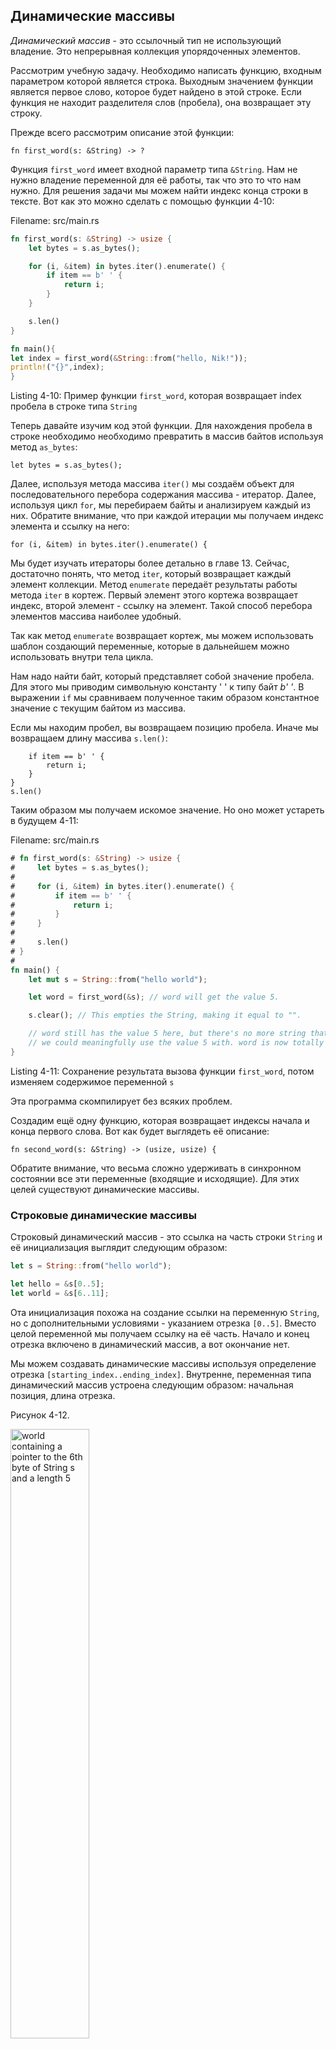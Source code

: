## Динамические массивы

*Динамический массив*  - это ссылочный тип не использующий владение.
Это непрерывная коллекция упорядоченных элементов.

Рассмотрим учебную задачу. Необходимо написать функцию, входным параметром которой
является строка. Выходным значением функции является первое слово, которое будет
найдено в этой строке. Если функция не находит разделителя слов (пробела), она
возвращает эту строку.

Прежде всего рассмотрим описание этой функции:

```rust,ignore
fn first_word(s: &String) -> ?
```

Функция `first_word` имеет входной параметр типа `&String`. Нам не нужно владение
переменной для её работы, так что это то что нам нужно. Для решения задачи мы можем
найти индекс конца строки в тексте. Вот как это можно сделать с помощью функции 4-10:

<span class="filename">Filename: src/main.rs</span>

```rust
fn first_word(s: &String) -> usize {
    let bytes = s.as_bytes();

    for (i, &item) in bytes.iter().enumerate() {
        if item == b' ' {
            return i;
        }
    }

    s.len()
}

fn main(){
let index = first_word(&String::from("hello, Nik!"));
println!("{}",index);
}
```

<span class="caption">Listing 4-10: Пример функции `first_word`, которая возвращает
index пробела в строке типа `String`</span>

Теперь давайте изучим код этой функции. Для нахождения пробела в строке необходимо
необходимо превратить в массив байтов используя метод `as_bytes`:

```rust,ignore
let bytes = s.as_bytes();
```

Далее, используя метода массива `iter()` мы создаём объект для последовательного
перебора содержания массива - итератор. Далее, используя цикл `for`, мы перебираем
байты и анализируем каждый из них. Обратите внимание, что при каждой итерации мы
получаем индекс элемента и ссылку на него:

```rust,ignore
for (i, &item) in bytes.iter().enumerate() {
```

Мы будет изучать итераторы более детально в главе 13. Сейчас, достаточно понять,
что метод `iter`, который возвращает каждый элемент коллекции. Метод `enumerate`
передаёт результаты работы метода `iter` в кортеж. Первый элемент этого кортежа
возвращает индекс, второй элемент - ссылку на элемент. Такой способ перебора элементов
массива наиболее удобный.

Так как метод `enumerate` возвращает кортеж, мы можем использовать шаблон создающий
переменные, которые в дальнейшем можно использовать внутри тела цикла.

Нам надо найти байт, который представляет собой значение пробела. Для этого мы
приводим символьную константу ' ' к типу байт *b' '*. В выражении `if` мы сравниваем
полученное таким образом константное значение с текущим байтом из массива.

Если мы находим пробел, вы возвращаем позицию пробела. Иначе мы возвращаем длину
массива `s.len()`:

```rust,ignore
    if item == b' ' {
        return i;
    }
}
s.len()
```

Таким образом мы получаем искомое значение. Но оно может устареть в будущем  4-11:

<span class="filename">Filename: src/main.rs</span>

```rust
# fn first_word(s: &String) -> usize {
#     let bytes = s.as_bytes();
#
#     for (i, &item) in bytes.iter().enumerate() {
#         if item == b' ' {
#             return i;
#         }
#     }
#
#     s.len()
# }
#
fn main() {
    let mut s = String::from("hello world");

    let word = first_word(&s); // word will get the value 5.

    s.clear(); // This empties the String, making it equal to "".

    // word still has the value 5 here, but there's no more string that
    // we could meaningfully use the value 5 with. word is now totally invalid!
}
```

<span class="caption">Listing 4-11: Сохранение результата вызова функции `first_word`,
потом изменяем содержимое переменной `s`</span>

Эта программа скомпилирует без всяких проблем.

Создадим ещё одну функцию, которая возвращает индексы начала и конца первого слова.
Вот как будет выглядеть её описание:

```rust,ignore
fn second_word(s: &String) -> (usize, usize) {
```

Обратите внимание, что весьма сложно удерживать в синхронном состоянии вcе эти переменные
(входящие и исходящие). Для этих целей существуют динамические массивы.

### Строковые динамические массивы

Строковый динамический массив - это ссылка на часть строки `String` и её инициализация
выглядит следующим образом:

```rust
let s = String::from("hello world");

let hello = &s[0..5];
let world = &s[6..11];
```

Ота инициализация похожа на создание ссылки на переменную `String`, но с дополнительными
условиями - указанием отрезка `[0..5]`. Вместо целой переменной мы получаем ссылку
на её часть. Начало и конец отрезка включено в динамический массив, а вот окончание
нет.

Мы можем создавать динамические массивы используя определение отрезка `[starting_index..ending_index]`.
Внутренне, переменная типа динамический массив устроена следующим образом:
начальная позиция, длина отрезка.

Рисунок 4-12.

<img alt="world containing a pointer to the 6th byte of String s and a length 5" src="img/trpl04-06.svg" class="center" style="width: 50%;" />

<span class="caption">Figure 4-12: Динамический массив ссылается на часть
`String`</span>

Синтаксис Rust позволяет упростить описание динамического массива, если он начинается
с 0-го индекса:

```rust
let s = String::from("hello");

let slice = &s[0..2];
let slice = &s[..2];
```

Таким же образом можно поступить с последним элементом, если это последний байт в
`String`:

```rust
let s = String::from("hello");

let len = s.len();

let slice = &s[3..len];
let slice = &s[3..];
```

Таким образом динамический массив целого массива можно описать так:

```rust
let s = String::from("hello");

let len = s.len();

let slice = &s[0..len];
let slice = &s[..];
```

Применим полученные знания и перепишем метод `first_word`. Для представления
динамического массива строк существует короткая запись `&str`:

<span class="filename">Filename: src/main.rs</span>

```rust
fn first_word(s: &String) -> &str {
    let bytes = s.as_bytes();

    for (i, &item) in bytes.iter().enumerate() {
        if item == b' ' {
            return &s[0..i];
        }
    }

    &s[..]
}
```

Теперь, вызвав метод `first_word`, мы получим один объект, которые включает в себя
всю необходимую информацию.

Аналогичным образом можно переписать и второй метод `second_word`:

```rust,ignore
fn second_word(s: &String) -> &str {
```

Благодаря использованию динамических массивом нельзя изменить данные строки, если
на неё ссылается динамический массив (т.к. это может привести к ошибке):

<span class="filename">Filename: src/main.rs</span>

```rust,ignore
fn main() {
    let mut s = String::from("hello world");

    let word = first_word(&s);

    s.clear(); // Error!
}
```

Ошибка компиляции:

```text
17:6 error: cannot borrow `s` as mutable because it is also borrowed as
            immutable [E0502]
    s.clear(); // Error!
    ^
15:29 note: previous borrow of `s` occurs here; the immutable borrow prevents
            subsequent moves or mutable borrows of `s` until the borrow ends
    let word = first_word(&s);
                           ^
18:2 note: previous borrow ends here
fn main() {

}
^
```

Благодаря соблюдению правил, Rust просто исключает класс подобных ошибок.

#### Строковые константы и динамические массивы

Вооружившись знаниями о динамических массивах по-новому можно посмотреть на
инициализацию переменной строкового типа:

```rust
let s = "Hello, world!";
```

Тип `s` является `&str` - это динамический массив бинарных данных специального вида.
Поэтому строковой литерал неизменяемый, а тип `&str` это неизменяемая ссылка.

#### Строковые динамические массивы как параметры

Используя строковые динамические массивы, как параметры вы можете улучшить
код наших методов:

```rust,ignore
fn first_word(s: &String) -> &str {
```

Также можно записать этот код следующим образом:

```rust,ignore
fn first_word(s: &str) -> &str {
```

Если мы используем динамический массив, мы может его передавать в методы.
Использование динамических массивов вместо переменных делает код боле удобным:

<span class="filename">Filename: src/main.rs</span>

```rust
# fn first_word(s: &str) -> &str {
#     let bytes = s.as_bytes();
#
#     for (i, &item) in bytes.iter().enumerate() {
#         if item == b' ' {
#             return &s[0..i];
#         }
#     }
#
#     &s[..]
# }
fn main() {
    let my_string = String::from("hello world");

    // first_word works on slices of `String`s
    let word = first_word(&my_string[..]);

    let my_string_literal = "hello world";

    // first_word works on slices of string literals
    let word = first_word(&my_string_literal[..]);

    // since string literals *are* string slices already,
    // this works too, without the slice syntax!
    let word = first_word(my_string_literal);
}
```

### Другие динамические массивы

Существую также динамические массивы общего типа. Рассмотрим массив:
```rust
let a = [1, 2, 3, 4, 5];
```
Создадим динамический массив:

```rust
let a = [1, 2, 3, 4, 5];

let slice = &a[1..3];
```

Этот динамический массив имеет тип данных `&[i32]`. Мы поговорим о таком типе
коллекций в главе 8.

## Итоги

Такие концепции как владение, заимствование и динамические массивы - это способы
защиты использования памяти.  Rust даёт вам возможность контролировать использование
памяти.

Владение влияет на множество других концепций языка Rust.
В следующей главе мы рассмотрим способ группировки данных в  `struct`.
